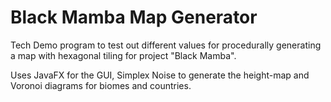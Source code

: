 # Black Mamba Map Generator

Tech Demo program to test out different values for procedurally generating a map with
hexagonal tiling for project "Black Mamba".

Uses JavaFX for the GUI, Simplex Noise to generate the height-map and Voronoi diagrams for
biomes and countries.
